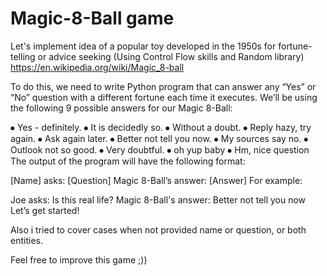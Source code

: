 # Magic-8-Ball game
Let's implement idea of a popular toy developed in the 1950s for fortune-telling or advice seeking (Using Control Flow skills and Random library)
https://en.wikipedia.org/wiki/Magic_8-ball

To do this, we need to write Python program that can answer any “Yes” or “No” question with a different fortune each time it executes.
We’ll be using the following 9 possible answers for our Magic 8-Ball:

⦁	Yes - definitely.
⦁	It is decidedly so.
⦁	Without a doubt.
⦁	Reply hazy, try again.
⦁	Ask again later.
⦁	Better not tell you now.
⦁	My sources say no.
⦁	Outlook not so good.
⦁	Very doubtful.
⦁	oh yup baby
⦁	Hm, nice question
The output of the program will have the following format:

[Name] asks: [Question]
Magic 8-Ball’s answer: [Answer]
For example:

Joe asks: Is this real life?
Magic 8-Ball's answer: Better not tell you now
Let’s get started!

Also i tried to cover cases when not provided name or question, or both entities.

Feel free to improve this game ;))
